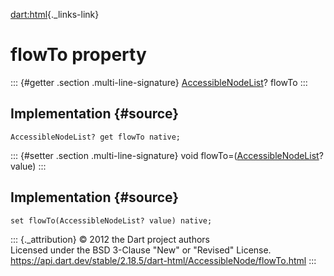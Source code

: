 [dart:html](../../dart-html/dart-html-library){._links-link}

flowTo property
===============

::: {#getter .section .multi-line-signature}
[AccessibleNodeList](../accessiblenodelist-class)? flowTo
:::

Implementation {#source}
--------------

``` {.language-dart data-language="dart"}
AccessibleNodeList? get flowTo native;
```

::: {#setter .section .multi-line-signature}
void flowTo=([AccessibleNodeList](../accessiblenodelist-class)? value)
:::

Implementation {#source}
--------------

``` {.language-dart data-language="dart"}
set flowTo(AccessibleNodeList? value) native;
```

::: {._attribution}
© 2012 the Dart project authors\
Licensed under the BSD 3-Clause \"New\" or \"Revised\" License.\
<https://api.dart.dev/stable/2.18.5/dart-html/AccessibleNode/flowTo.html>
:::
